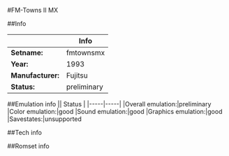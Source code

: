 #FM-Towns II MX

##Info

||Info|
|-----|-----|
|**Setname:**|fmtownsmx
|**Year:**|1993
|**Manufacturer:**|Fujitsu
|**Status:**|preliminary

##Emulation info
|| Status |
|-----|-----|
|Overall emulation:|preliminary
|Color emulation:|good
|Sound emulation:|good
|Graphics emulation:|good
|Savestates:|unsupported

##Tech info

##Romset info

<!--- START OF EDITED COMMENT DO NOT TOUCH TEXT ABOVE-->
